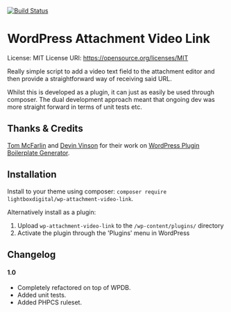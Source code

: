 [![Build Status](https://travis-ci.org/LightboxDigital/wp-attachment-video-link.svg?branch=master)](https://travis-ci.org/LightboxDigital/wp-attachment-video-link)

# WordPress Attachment Video Link

License: MIT
License URI: https://opensource.org/licenses/MIT

Really simple script to add a video text field to the attachment editor and then provide
a straightforward way of receiving said URL.

Whilst this is developed as a plugin, it can just as easily be used through composer. The dual
development approach meant that ongoing dev was more straight forward in terms of unit tests etc.

## Thanks & Credits

[Tom McFarlin](https://twitter.com/tommcfarlin)
and [Devin Vinson](https://twitter.com/devinvinson) for
their work on [WordPress Plugin Boilerplate Generator](http://wppb.me/).

## Installation

Install to your theme using composer: `composer require lightboxdigital/wp-attachment-video-link`.

Alternatively install as a plugin:
1. Upload `wp-attachment-video-link` to the `/wp-content/plugins/` directory
2. Activate the plugin through the 'Plugins' menu in WordPress

## Changelog

#### 1.0
* Completely refactored on top of WPDB.
* Added unit tests.
* Added PHPCS ruleset.
